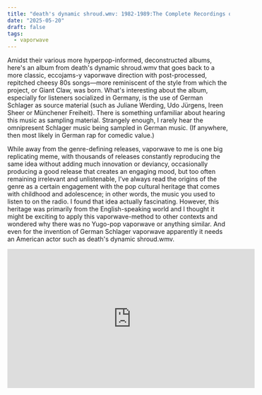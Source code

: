 ```yaml
---
title: "death's dynamic shroud.wmv: 1982-1989:The Complete Recordings of Gary Coin (2025)"
date: "2025-05-20"
draft: false
tags:
  - vaporwave
---
```


Amidst their various more hyperpop-informed, deconstructed albums, here's an album from death's dynamic shroud.wmv that goes back to a more classic, eccojams-y vaporwave direction with post-processed, repitched cheesy 80s songs—more reminiscent of the style from which the project, or Giant Claw, was born. What's interesting about the album, especially for listeners socialized in Germany, is the use of German Schlager as source material (such as Juliane Werding, Udo Jürgens, Ireen Sheer or Münchener Freiheit). There is something unfamiliar about hearing this music as sampling material. Strangely enough, I rarely hear the omnipresent Schlager music being sampled in German music. (If anywhere, then most likely in German rap for comedic value.)

While away from the genre-defining releases, vaporwave to me is one big replicating meme, with thousands of releases constantly reproducing the same idea without adding much innovation or deviancy, occasionally producing a good release that creates an engaging mood, but too often remaining irrelevant and unlistenable, I've always read the origins of the genre as a certain engagement with the pop cultural heritage that comes with childhood and adolescence; in other words, the music you used to listen to on the radio. I found that idea actually fascinating. However, this heritage was primarily from the English-speaking world and I thought it might be exciting to apply this vaporwave-method to other contexts and wondered why there was no Yugo-pop vaporwave or anything similar. And even for the invention of German Schlager vaporwave apparently it needs an American actor such as death's dynamic shroud.wmv.

<iframe width="560" height="315" src="https://www.youtube-nocookie.com/embed/iRsxz4ICg44?si=D7882mEDlqL3t76S" title="death's dynamic shroud.wmv: 1982-1989:The Complete Recordings of Gary Coin (2025)" frameborder="0" allow="accelerometer; autoplay; clipboard-write; encrypted-media; gyroscope; picture-in-picture; web-share" referrerpolicy="strict-origin-when-cross-origin" allowfullscreen></iframe>
